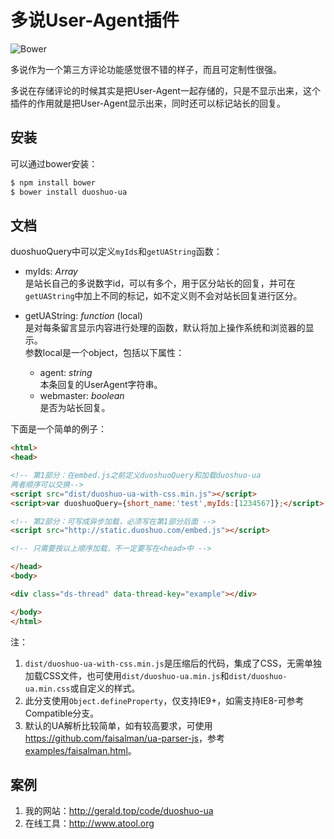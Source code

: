 多说User-Agent插件
===

![Bower](https://img.shields.io/bower/v/duoshuo-ua.svg)

多说作为一个第三方评论功能感觉很不错的样子，而且可定制性很强。

多说在存储评论的时候其实是把User-Agent一起存储的，只是不显示出来，这个插件的作用就是把User-Agent显示出来，同时还可以标记站长的回复。

安装
---
可以通过bower安装：

``` sh
$ npm install bower
$ bower install duoshuo-ua
```

文档
---
duoshuoQuery中可以定义`myIds`和`getUAString`函数：
* myIds: *Array*  
  是站长自己的多说数字id，可以有多个，用于区分站长的回复，并可在`getUAString`中加上不同的标记，如不定义则不会对站长回复进行区分。

* getUAString: *function* (local)  
  是对每条留言显示内容进行处理的函数，默认将加上操作系统和浏览器的显示。  
  参数local是一个object，包括以下属性：
  * agent: *string*  
    本条回复的UserAgent字符串。
  * webmaster: *boolean*  
    是否为站长回复。

下面是一个简单的例子：
``` HTML
<html>
<head>

<!-- 第1部分：在embed.js之前定义duoshuoQuery和加载duoshuo-ua
两者顺序可以交换-->
<script src="dist/duoshuo-ua-with-css.min.js"></script>
<script>var duoshuoQuery={short_name:'test',myIds:[1234567]};</script>

<!-- 第2部分：可写成异步加载，必须写在第1部分后面 -->
<script src="http://static.duoshuo.com/embed.js"></script>

<!-- 只需要按以上顺序加载，不一定要写在<head>中 -->

</head>
<body>

<div class="ds-thread" data-thread-key="example"></div>

</body>
</html>
```

注：

1. `dist/duoshuo-ua-with-css.min.js`是压缩后的代码，集成了CSS，无需单独加载CSS文件，也可使用`dist/duoshuo-ua.min.js`和`dist/duoshuo-ua.min.css`或自定义的样式。
1. 此分支使用`Object.defineProperty`，仅支持IE9+，如需支持IE8-可参考Compatible分支。
1. 默认的UA解析比较简单，如有较高要求，可使用<https://github.com/faisalman/ua-parser-js>，参考[examples/faisalman.html](examples/faisalman.html)。


案例
---

1. 我的网站：<http://gerald.top/code/duoshuo-ua>
1. 在线工具：<http://www.atool.org>
